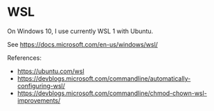 # WSL

On Windows 10, I use currently WSL 1 with Ubuntu.

See https://docs.microsoft.com/en-us/windows/wsl/

References:

* https://ubuntu.com/wsl
* https://devblogs.microsoft.com/commandline/automatically-configuring-wsl/
* https://devblogs.microsoft.com/commandline/chmod-chown-wsl-improvements/
